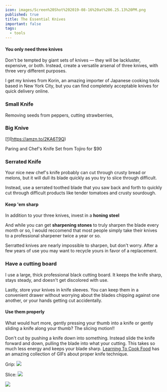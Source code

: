 ```yaml
---
icon: images/Screen%20Shot%202019-08-16%20at%206.25.13%20PM.png
published: true
title: The Essential Knives
important: false
tags:
  - tools
---
```

#### You only need three knives
Don't be tempted by giant sets of knives — they will be lackluster, expensive, or both. Instead, create a versatile arsenal of three knives, with three very different purposes.

I get my knives from Korin, an amazing importer of Japanese cooking tools based in New York City, but you can find completely acceptable knives for quick delivery online.


### Small Knife
Removing seeds from peppers, cutting strawberries, 

### Big Knive

[[!](https://images-na.ssl-images-amazon.com/images/I/618wZN%2BHY4L._SL1500_.jpg)](https://amzn.to/2KA6T9Q)

Paring and Chef's Knife Set from Tojiro for $90 

### Serrated Knife
Your nice new chef's knife probably can cut through crusty bread or melons, but it will dull its blade quickly as you try to slice through difficult.

Instead, use a serrated toothed blade that you saw back and forth to quickly cut through difficult products like tender tomatoes and crusty sourdough.

#### Keep 'em sharp

In addition to your three knives, invest in a **honing steel** 

And while you can get **sharpening stones** to truly sharpen the blade every month or so, I would reccomend that most people simply take their knives to a professional sharpener twice a year or so. 

Serratted knives are nearly impossible to sharpen, but don't worry. After a few years of use you may want to recycle yours in favor of a replacement.

### Have a cutting board
I use a large, thick professional black cutting board. It keeps the knife sharp, stays steady, and doesn't get discolored with use.

Lastly, store your knives in knife sleeves. You can keep them in a convenient drawer without worrying about the blades chipping against one another, or your hands getting cut accidentally.

#### Use them properly
What would hurt more, gently pressing your thumb into a knife or gently sliding a knife along your thumb? The slicing motion!!

Don't cut by pushing a knife down into something. Instead slide the knife forward and down, pulling the blade into what your cutting. This takes so much less energy and keeps your blade sharp. [Learning To Cook Food](http://www.learningtocookfood.com/knife-skills-gif-guide/) has an amazing collection of GIFs about proper knife technique.

Grip:
![](https://i0.wp.com/www.learningtocookfood.com/wp-content/uploads/2016/01/KnifeSkillsBladeGrip2.gif?zoom=2&resize=625%2C352)

Slice:
![](https://i0.wp.com/www.learningtocookfood.com/wp-content/uploads/2016/01/KnifeSkills3StepMotionB.gif?zoom=2&resize=625%2C352)

![](https://i2.wp.com/www.learningtocookfood.com/wp-content/uploads/2016/01/KnifeSkillsGuideHandGrip.gif?zoom=2&resize=625%2C352)
